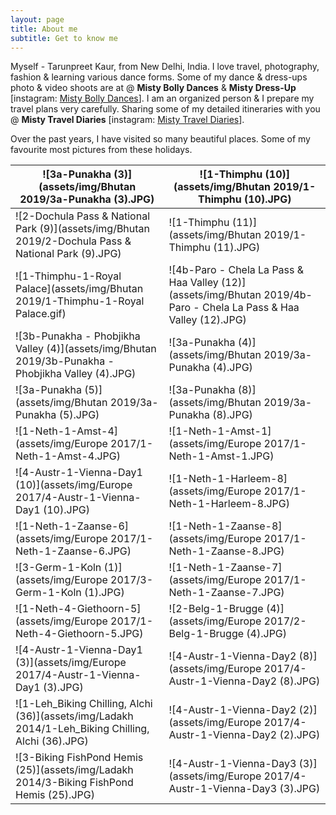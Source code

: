 ```yaml
---
layout: page
title: About me
subtitle: Get to know me
---
```


Myself - Tarunpreet Kaur, from New Delhi, India. I love travel, photography, fashion & learning various dance forms. Some of my dance & dress-ups photo & video shoots are at @ **Misty Bolly Dances** & **Misty Dress-Up** [instagram: [Misty Bolly Dances](https://www.instagram.com/mistybollydances/)]. I am an organized person & I prepare my travel plans very carefully. Sharing some of my detailed itineraries with you @ **Misty Travel Diaries** [instagram: [Misty Travel Diaries](https://www.instagram.com/mistytraveldiaries/)]. 



Over the past years, I have visited so many beautiful places. Some of my favourite most pictures from these holidays.

| ![3a-Punakha (3)](assets/img/Bhutan 2019/3a-Punakha (3).JPG) | ![1-Thimphu (10)](assets/img/Bhutan 2019/1-Thimphu (10).JPG) |
| ------------------------------------------------------------ | ------------------------------------------------------------ |
| ![2-Dochula Pass & National Park (9)](assets/img/Bhutan 2019/2-Dochula Pass & National Park (9).JPG) | ![1-Thimphu (11)](assets/img/Bhutan 2019/1-Thimphu (11).JPG) |
| ![1-Thimphu-1-Royal Palace](assets/img/Bhutan 2019/1-Thimphu-1-Royal Palace.gif) | ![4b-Paro - Chela La Pass & Haa Valley (12)](assets/img/Bhutan 2019/4b-Paro - Chela La Pass & Haa Valley (12).JPG) |
| ![3b-Punakha - Phobjikha Valley (4)](assets/img/Bhutan 2019/3b-Punakha - Phobjikha Valley (4).JPG) | ![3a-Punakha (4)](assets/img/Bhutan 2019/3a-Punakha (4).JPG) |
| ![3a-Punakha (5)](assets/img/Bhutan 2019/3a-Punakha (5).JPG) | ![3a-Punakha (8)](assets/img/Bhutan 2019/3a-Punakha (8).JPG) |
| ![1-Neth-1-Amst-4](assets/img/Europe 2017/1-Neth-1-Amst-4.JPG) | ![1-Neth-1-Amst-1](assets/img/Europe 2017/1-Neth-1-Amst-1.JPG) |
| ![4-Austr-1-Vienna-Day1 (10)](assets/img/Europe 2017/4-Austr-1-Vienna-Day1 (10).JPG) | ![1-Neth-1-Harleem-8](assets/img/Europe 2017/1-Neth-1-Harleem-8.JPG) |
| ![1-Neth-1-Zaanse-6](assets/img/Europe 2017/1-Neth-1-Zaanse-6.JPG) | ![1-Neth-1-Zaanse-8](assets/img/Europe 2017/1-Neth-1-Zaanse-8.JPG) |
| ![3-Germ-1-Koln (1)](assets/img/Europe 2017/3-Germ-1-Koln (1).JPG) | ![1-Neth-1-Zaanse-7](assets/img/Europe 2017/1-Neth-1-Zaanse-7.JPG) |
| ![1-Neth-4-Giethoorn-5](assets/img/Europe 2017/1-Neth-4-Giethoorn-5.JPG) | ![2-Belg-1-Brugge (4)](assets/img/Europe 2017/2-Belg-1-Brugge (4).JPG) |
| ![4-Austr-1-Vienna-Day1 (3)](assets/img/Europe 2017/4-Austr-1-Vienna-Day1 (3).JPG) | ![4-Austr-1-Vienna-Day2 (8)](assets/img/Europe 2017/4-Austr-1-Vienna-Day2 (8).JPG) |
| ![1-Leh_Biking Chilling, Alchi (36)](assets/img/Ladakh 2014/1-Leh_Biking Chilling, Alchi (36).JPG) | ![4-Austr-1-Vienna-Day2 (2)](assets/img/Europe 2017/4-Austr-1-Vienna-Day2 (2).JPG) |
| ![3-Biking FishPond Hemis (25)](assets/img/Ladakh 2014/3-Biking FishPond Hemis (25).JPG) | ![4-Austr-1-Vienna-Day3 (3)](assets/img/Europe 2017/4-Austr-1-Vienna-Day3 (3).JPG) |

